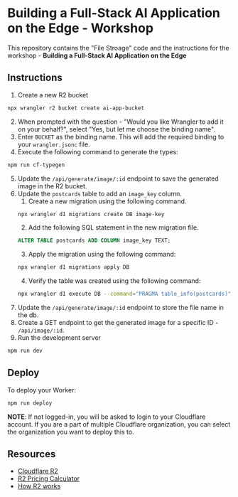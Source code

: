 # Building a Full-Stack AI Application on the Edge - Workshop

This repository contains the "File Stroage" code and the instructions for the workshop - **Building a Full-Stack AI Application on the Edge**

## Instructions

1. Create a new R2 bucket
```sh
npx wrangler r2 bucket create ai-app-bucket
```

2. When prompted with the question - "Would you like Wrangler to add it on your behalf?", select "Yes, but let me choose the binding name".
3. Enter `BUCKET` as the binding name. This will add the required binding to your `wrangler.jsonc` file.
4. Execute the following command to generate the types:
```sh
npm run cf-typegen
```
5. Update the `/api/generate/image/:id` endpoint to save the generated image in the R2 bucket.
6. Update the `postcards` table to add an `image_key` column.
   1. Create a new migration using the following command.
    ```sh
    npx wrangler d1 migrations create DB image-key
    ```
   2. Add the following SQL statement in the new migration file.
    ```sql
    ALTER TABLE postcards ADD COLUMN image_key TEXT;
    ```
   3. Apply the migration using the following command:
    ```sh
    npx wrangler d1 migrations apply DB
    ```
   4.  Verify the table was created using the following command:
    ```sh
    npx wrangler d1 execute DB --command="PRAGMA table_info(postcards)"
    ```
7.  Update the `/api/generate/image/:id` endpoint to store the file name in the db.
8.  Create a GET endpoint to get the generated image for a specific ID - `/api/image/:id`.
9.  Run the development server

```sh
npm run dev
```

## Deploy

To deploy your Worker:

```sh
npm run deploy
```

**NOTE**: If not logged-in, you will be asked to login to your Cloudflare account. If you are a part of multiple Cloudflare organization, you can select the organization you want to deploy this to.

## Resources

- [Cloudflare R2](https://developers.cloudflare.com/r2/)
- [R2 Pricing Calculator](https://r2-calculator.cloudflare.com/)
- [How R2 works](https://developers.cloudflare.com/r2/how-r2-works/)